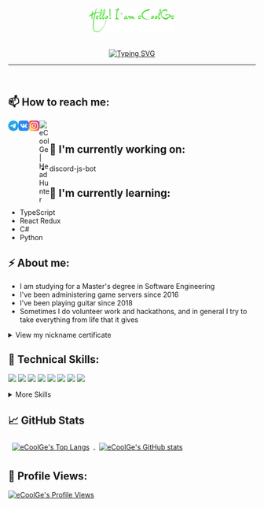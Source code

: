 <p align="center">
  <a href="https://github.com/eCoolGe" target="_blank" rel="noreferrer"><img style="width:35%" src="https://github.com/eCoolGe/eCoolGe/blob/main/assets/readme_logo.png" alt="my banner"></a>
</p>
<br />
<div align="center"> <!-- https://github.com/denvercoder1/readme-typing-svg -->
<a href="https://github.com/eCoolGe"><img src="https://readme-typing-svg.demolab.com?font=Noto+Sans&weight=500&size=16&pause=1000&color=C9D1D9&center=true&vCenter=true&width=600&height=20&lines=I'm+a+Front-end+Web+Developer+%F0%9F%91%A8%F0%9F%8F%BB%E2%80%8D%F0%9F%92%BB!;I'm+a+Bachelor+of+Information+Systems+and+Technologies+%F0%9F%8E%93!;I'm+a+Master+of+Software+Engineering+%F0%9F%92%BB!" alt="Typing SVG" /></a>
  </div>
<hr />
<br />

## 📫 How to reach me:


<a href="https://t.me/eCoolGe" target="_blank"><img align="left" src="https://github.com/eCoolGe/eCoolGe/blob/main/assets/icons/telegram.svg" alt="eCoolGe | Telegram" width="21px"/></a>
<a href="https://vk.com/eCoolGe" target="_blank"><img align="left" src="https://github.com/eCoolGe/eCoolGe/blob/main/assets/icons/vk.svg" alt="eCoolGe | VK" width="21px"/></a>
<a href="https://instagram.com/eCoolGe" target="_blank"><img align="left" src="https://github.com/eCoolGe/eCoolGe/blob/main/assets/icons/instagram.svg" alt="eCoolGe | Instagram" width="21px"/></a>
<a href="https://rostov.hh.ru/applicant/resumes/view?resume=74862089ff0b3563af0039ed1f6b39776c4f38" target="_blank"><img align="left" src="https://tech.hh.ru/api/logos/min-hh-red.png" alt="eCoolGe | HeadHunter" width="21px"/></a>
<br>

## 🔭 I'm currently working on:

- discord-js-bot

## 🌱 I'm currently learning:

- TypeScript
- React Redux
- C#
- Python

## ⚡ About me:

- I am studying for a Master's degree in Software Engineering
- I've been administering game servers since 2016
- I've been playing guitar since 2018
- Sometimes I do volunteer work and hackathons, and in general I try to take everything from life that it gives

<details>
<summary>View my nickname certificate</summary>

<br>
  
😄 I will be grateful for clicks on the link, it helps to increase the level of the certificate, although it's just entertainment
  
<a href="https://mynickname.com/eCoolGe" target="_blank"><img src="https://mynickname.com/img.php?id=1241314&sert=1" alt="Сертификат на никнейм eCoolGe, зарегистрирован на Коновалова Никиту Александровича" border="0" /></a>

</details>
  
## 💼 Technical Skills:

<!--
https://simpleicons.org/?q=boot
https://shields.io
-->
![](https://img.shields.io/badge/Code-React-informational?style=flat&logo=react&logoColor=white&color=3ADC1E)
![](https://img.shields.io/badge/Code-Redux-informational?style=flat&logo=Redux&logoColor=white&color=3ADC1E)
![](https://img.shields.io/badge/Code-JavaScript-informational?style=flat&logo=JavaScript&logoColor=white&color=3ADC1E)
![](https://img.shields.io/badge/Code-TypeScript-informational?style=flat&logo=TypeScript&logoColor=white&color=3ADC1E)
![](https://img.shields.io/badge/Code-CSharp-informational?style=flat&logo=c-sharp&logoColor=white&color=3ADC1E)
![](https://img.shields.io/badge/Code-Python-informational?style=flat&logo=python&logoColor=white&color=3ADC1E)
![](https://img.shields.io/badge/Code-YandexDB-informational?style=flat&logo=YandexDB&logoColor=white&color=3ADC1E)
![](https://img.shields.io/badge/Code-MySQL-informational?style=flat&logo=MySQL&logoColor=white&color=3ADC1E)

<details>
<summary>More Skills</summary>
<br>

![](https://img.shields.io/badge/Style-CSS-informational?style=flat&logo=css3&logoColor=white&color=3ADC1E)
![](https://img.shields.io/badge/Style-Sass-informational?style=flat&logo=Sass&logoColor=white&color=3ADC1E)
![](https://img.shields.io/badge/Style-Bootstrap-informational?style=flat&logo=Bootstrap&logoColor=white&color=3ADC1E)

<br>

![](https://img.shields.io/badge/Tools-NPM-informational?style=flat&logo=npm&logoColor=white&color=3ADC1E)
![](https://img.shields.io/badge/Tools-Postman-informational?style=flat&logo=Postman&logoColor=white&color=3ADC1E)
![](https://img.shields.io/badge/Tools-Photoshop-informational?style=flat&logo=Adobe-Photoshop&logoColor=white&color=3ADC1E)
![](https://img.shields.io/badge/Tools-Git-informational?style=flat&logo=Git&logoColor=white&color=3ADC1E)
![](https://img.shields.io/badge/Tools-GitHub-informational?style=flat&logo=GitHub&logoColor=white&color=3ADC1E)
![](https://img.shields.io/badge/Tools-IntelliJ_IDEA-informational?style=flat&logo=IntelliJ-IDEA&logoColor=white&color=3ADC1E)
![](https://img.shields.io/badge/Tools-Visual_Studio-informational?style=flat&logo=Visual-Studio&logoColor=white&color=3ADC1E)
![](https://img.shields.io/badge/Tools-VS_Code-informational?style=flat&logo=Visual-Studio-Code&logoColor=white&color=3ADC1E)
![](https://img.shields.io/badge/Tools-Google_Sheets-informational?style=flat&logo=Google-Sheets&logoColor=white&color=3ADC1E)

</details>


## 📈 GitHub Stats

<a href="https://github.com/eCoolGe">
  <img align="center" style="margin:0.5rem" src="https://github-readme-stats-5mfnlxk67-ecoolge.vercel.app/api/top-langs/?username=eCoolGe&hide=autohotkey,handlebars,html,css&bg_color=60,005238,FFCD00&title_color=fff&text_color=fff&border_color=000" alt="eCoolGe's Top Langs"/>
</a>
<a href="https://github.com/eCoolGe">
  <img align="center" style="margin:0.5rem" src="https://github-readme-stats-5mfnlxk67-ecoolge.vercel.app/api?username=eCoolGe&show_icons=true&line_height=27&count_private=true&bg_color=60,005238,FFCD00&title_color=fff&text_color=fff&border_color=000&icon_color=4AB097" alt="eCoolGe's GitHub stats" />
</a>

## 👀 Profile Views:

<!-- https://github.com/antonkomarev/github-profile-views-counter -->
[![eCoolGe's Profile Views](https://komarev.com/ghpvc/?username=ecoolge&color=green&style=for-the-badge&label=Count)](https://github.com/eCoolGe)

<!--
**eCoolGe/eCoolGe** is a ✨ _special_ ✨ repository because its `README.md` (this file) appears on your GitHub profile.

Here are some ideas to get you started:

- 🔭 I’m currently working on ...
- 🌱 I’m currently learning ...
- 👯 I’m looking to collaborate on ...
- 🤔 I’m looking for help with ...
- 💬 Ask me about ...
- 📫 How to reach me: ...
- 😄 Pronouns: ...
- ⚡ Fun fact: ...

<h4 align="center">
I'm a Front-end Web Developer 💻!
</h4>

[![eCoolGe's Top Langs](https://github-readme-stats-5mfnlxk67-ecoolge.vercel.app/api/top-langs/?username=eCoolGe&layout=compact&hide=autohotkey,handlebars&theme=dark)](https://github.com/eCoolGe)
[![eCoolGe's GitHub stats](https://github-readme-stats-5mfnlxk67-ecoolge.vercel.app/api?username=eCoolGe&show_icons=true&theme=dark)](https://github.com/eCoolGe)

[![eCoolGe's Top Langs](https://github-readme-stats-5mfnlxk67-ecoolge.vercel.app/api/top-langs/?username=eCoolGe&layout=compact&hide=autohotkey,handlebars&bg_color=10,0fd64f,f8ef42&title_color=fff&text_color=fff&border_color=000)](https://github.com/eCoolGe)
[![eCoolGe's GitHub stats](https://github-readme-stats-5mfnlxk67-ecoolge.vercel.app/api?username=eCoolGe&bg_color=10,0fd64f,f8ef42&title_color=fff&text_color=fff&border_color=000)](https://github.com/eCoolGe)

[![eCoolGe's Top Langs](https://github-readme-stats-5mfnlxk67-ecoolge.vercel.app/api/top-langs/?username=eCoolGe&hide=autohotkey,handlebars&bg_color=60,005238,FFCD00&title_color=fff&text_color=fff&border_color=000)](https://github.com/eCoolGe)
[![eCoolGe's GitHub stats](https://github-readme-stats-5mfnlxk67-ecoolge.vercel.app/api?username=eCoolGe&bg_color=60,005238,FFCD00&title_color=fff&text_color=fff&border_color=000)](https://github.com/eCoolGe)
-->
